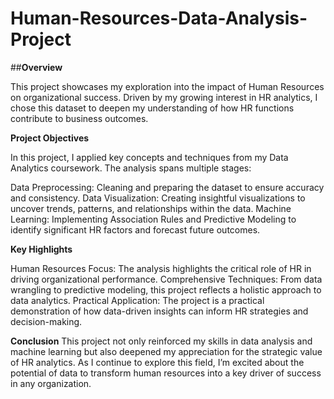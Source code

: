 # Human-Resources-Data-Analysis-Project

##**Overview**

This project showcases my exploration into the impact of Human Resources on organizational success. Driven by my growing interest in HR analytics, I chose this dataset to deepen my understanding of how HR functions contribute to business outcomes.

**Project Objectives**

In this project, I applied key concepts and techniques from my Data Analytics coursework. The analysis spans multiple stages:

Data Preprocessing: Cleaning and preparing the dataset to ensure accuracy and consistency.
Data Visualization: Creating insightful visualizations to uncover trends, patterns, and relationships within the data.
Machine Learning: Implementing Association Rules and Predictive Modeling to identify significant HR factors and forecast future outcomes.

**Key Highlights**

Human Resources Focus: The analysis highlights the critical role of HR in driving organizational performance.
Comprehensive Techniques: From data wrangling to predictive modeling, this project reflects a holistic approach to data analytics.
Practical Application: The project is a practical demonstration of how data-driven insights can inform HR strategies and decision-making.


**Conclusion**
This project not only reinforced my skills in data analysis and machine learning but also deepened my appreciation for the strategic value of HR analytics. As I continue to explore this field, I’m excited about the potential of data to transform human resources into a key driver of success in any organization.
